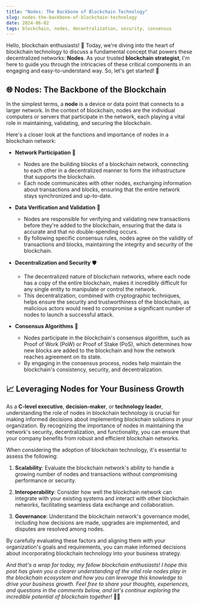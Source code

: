 ```yaml
---
title: "Nodes: The Backbone of Blockchain Technology"
slug: nodes-the-backbone-of-blockchain-technology
date: 2024-06-02
tags: blockchain, nodes, decentralization, security, consensus
---
```


Hello, blockchain enthusiasts! 🚀 Today, we're diving into the heart of blockchain technology to discuss a fundamental concept that powers these decentralized networks: **Nodes**. As your trusted **blockchain strategist**, I'm here to guide you through the intricacies of these critical components in an engaging and easy-to-understand way. So, let's get started! 🌟

## 🌐 Nodes: The Backbone of the Blockchain

In the simplest terms, a **node** is a device or data point that connects to a larger network. In the context of blockchain, nodes are the individual computers or servers that participate in the network, each playing a vital role in maintaining, validating, and securing the blockchain.

Here's a closer look at the functions and importance of nodes in a blockchain network:

- **Network Participation** 🔗
  - Nodes are the building blocks of a blockchain network, connecting to each other in a decentralized manner to form the infrastructure that supports the blockchain.
  - Each node communicates with other nodes, exchanging information about transactions and blocks, ensuring that the entire network stays synchronized and up-to-date.

- **Data Verification and Validation** 📝
  - Nodes are responsible for verifying and validating new transactions before they're added to the blockchain, ensuring that the data is accurate and that no double-spending occurs.
  - By following specific consensus rules, nodes agree on the validity of transactions and blocks, maintaining the integrity and security of the blockchain.

- **Decentralization and Security** 🛡️
  - The decentralized nature of blockchain networks, where each node has a copy of the entire blockchain, makes it incredibly difficult for any single entity to manipulate or control the network.
  - This decentralization, combined with cryptographic techniques, helps ensure the security and trustworthiness of the blockchain, as malicious actors would need to compromise a significant number of nodes to launch a successful attack.

- **Consensus Algorithms** 🤝
  - Nodes participate in the blockchain's consensus algorithm, such as Proof of Work (PoW) or Proof of Stake (PoS), which determines how new blocks are added to the blockchain and how the network reaches agreement on its state.
  - By engaging in the consensus process, nodes help maintain the blockchain's consistency, security, and decentralization.

## 📈 Leveraging Nodes for Your Business Growth

As a **C-level executive**, **decision-maker**, or **technology leader**, understanding the role of nodes in blockchain technology is crucial for making informed decisions about implementing blockchain solutions in your organization. By recognizing the importance of nodes in maintaining the network's security, decentralization, and functionality, you can ensure that your company benefits from robust and efficient blockchain networks.

When considering the adoption of blockchain technology, it's essential to assess the following:

1. **Scalability**: Evaluate the blockchain network's ability to handle a growing number of nodes and transactions without compromising performance or security.

2. **Interoperability**: Consider how well the blockchain network can integrate with your existing systems and interact with other blockchain networks, facilitating seamless data exchange and collaboration.

3. **Governance**: Understand the blockchain network's governance model, including how decisions are made, upgrades are implemented, and disputes are resolved among nodes.

By carefully evaluating these factors and aligning them with your organization's goals and requirements, you can make informed decisions about incorporating blockchain technology into your business strategy.

*And that's a wrap for today, my fellow blockchain enthusiasts! I hope this post has given you a clearer understanding of the vital role nodes play in the blockchain ecosystem and how you can leverage this knowledge to drive your business growth. Feel free to share your thoughts, experiences, and questions in the comments below, and let's continue exploring the incredible potential of blockchain together!* 🚀✨
